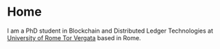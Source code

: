 # Home 

I am a PhD student in Blockchain and Distributed Ledger Technologies at [University of Rome Tor Vergata](https://web.uniroma2.it/) based in Rome.
